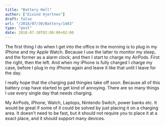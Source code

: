```yaml
---
title: "Battery Hell"
author: ["Eivind Hjertnes"]
draft: false
url: "/2018/07/30/Battery/1483"
type: "post"
date: 2018-07-30T02:00:00+02:00
---
```


The first thing I do when I get into the office in the morning is to
plug in my iPhone and my Apple Watch. Because I use the latter to
monitor my sleep, and the former as a alarm clock; and then I start to
charge my AirPods. First the right, then the left. And when my iPhone is
fully charged I charge my case, before I plug in my iPhone again and
leave it like that until I leave for the day.

I really hope that the charging pad thingies take off soon. Because all
of this battery crap have started to get kind of annoying. There are so
many things I use every single day that needs charging.

My AirPods, iPhone, Watch, Laptops, Nintendo Switch, power banks etc. It
would be great if some of it could be solved by just placing it on a
charging area. It doesn't need to be fast, but it should not require you
to place it at a exact place, and it should support many devices.
